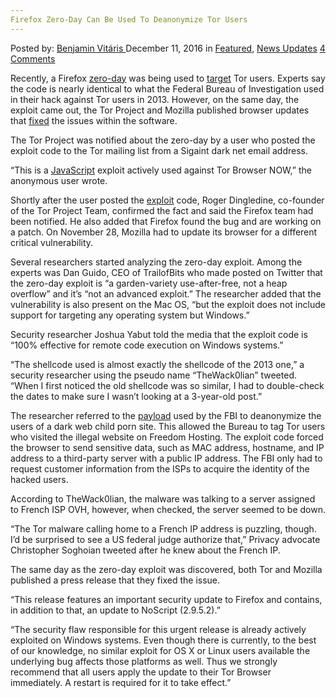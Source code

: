 ```yaml
---
Firefox Zero-Day Can Be Used To Deanonymize Tor Users
---
```

<article class="post-listing post-16849 post type-post status-publish format-standard has-post-thumbnail hentry  tag-deanonymize tag-firefox  tag-users tag-zeroday">
    <div class="post-inner">
        <span>Posted by: <a href="https://www.deepdotweb.com/author/benjaminvi/" title="">Benjamin Vitáris </a></span>
    <span>December 11, 2016</span>
    <span>in <a href="https://www.deepdotweb.com/category/deepdot-news/" rel="category tag">Featured</a>, <a href="https://www.deepdotweb.com/category/news-updates/" rel="category tag">News Updates</a></span>
    <span><a href="https://www.deepdotweb.com/2016/12/11/firefox-zero-day-can-used-deanonymize-tor-users/#comments">4 Comments</a></span>
    </p>
    <div class="clear"></div>
    <div class="entry">
    <p>Recently, a Firefox <a href="https://www.deepdotweb.com/?s=zero+day">zero-day</a> was being used to <a href="http://www.computerworld.com/article/3145687/security/firefox-zero-day-can-be-used-to-unmask-tor-browser-users.html">target</a> Tor users. Experts say the code is nearly identical to what the Federal Bureau of Investigation used in their hack against Tor users in 2013. However, on the same day, the exploit came out, the Tor Project and Mozilla published browser updates that <a href="http://arstechnica.com/security/2016/11/tor-releases-urgent-update-for-firefox-0day-thats-under-active-attack/">fixed</a> the issues within the software.</p>
    <p>The Tor Project was notified about the zero-day by a user who posted the exploit code to the Tor mailing list from a Sigaint dark net email address.</p>
    <p>“This is a <a href="https://www.deepdotweb.com/tag/javascript/">JavaScript</a> exploit actively used against Tor Browser NOW,” the anonymous user wrote.</p>
    <p>Shortly after the user posted the <a href="https://www.deepdotweb.com/tag/exploit/">exploit</a> code, Roger Dingledine, co-founder of the Tor Project Team, confirmed the fact and said the Firefox team had been notified. He also added that Firefox found the bug and are working on a patch. On November 28, Mozilla had to update its browser for a different critical vulnerability.</p>
    <p>Several researchers started analyzing the zero-day exploit. Among the experts was Dan Guido, CEO of TrailofBits who made posted on Twitter that the zero-day exploit is “a garden-variety use-after-free, not a heap overflow” and it’s “not an advanced exploit.” The researcher added that the vulnerability is also present on the Mac OS, “but the exploit does not include support for targeting any operating system but Windows.”</p>
    <p>Security researcher Joshua Yabut told the media that the exploit code is “100% effective for remote code execution on Windows systems.”</p>
    <p>“The shellcode used is almost exactly the shellcode of the 2013 one,” a security researcher using the pseudo name “TheWack0lian” tweeted. “When I first noticed the old shellcode was so similar, I had to double-check the dates to make sure I wasn&#8217;t looking at a 3-year-old post.”</p>
    <p>The researcher referred to the <a href="https://www.deepdotweb.com/2015/11/15/university-helped-fbi-in-silk-road-2-and-child-porn-busts/">payload</a> used by the FBI to deanonymize the users of a dark web child porn site. This allowed the Bureau to tag Tor users who visited the illegal website on Freedom Hosting. The exploit code forced the browser to send sensitive data, such as MAC address, hostname, and IP address to a third-party server with a public IP address. The FBI only had to request customer information from the ISPs to acquire the identity of the hacked users.</p>
    <p>According to TheWack0lian, the malware was talking to a server assigned to French ISP OVH, however, when checked, the server seemed to be down.</p>
    <p>“The Tor malware calling home to a French IP address is puzzling, though. I&#8217;d be surprised to see a US federal judge authorize that,” Privacy advocate Christopher Soghoian tweeted after he knew about the French IP.</p>
    <p>The same day as the zero-day exploit was discovered, both Tor and Mozilla published a press release that they fixed the issue.</p>
    <p>“This release features an important security update to Firefox and contains, in addition to that, an update to NoScript (2.9.5.2).”</p>
    <p>“The security flaw responsible for this urgent release is already actively exploited on Windows systems. Even though there is currently, to the best of our knowledge, no similar exploit for OS X or Linux users available the underlying bug affects those platforms as well. Thus we strongly recommend that all users apply the update to their Tor Browser immediately. A restart is required for it to take effect.”</p>
    </div>
    <span style="display:none"><a href="https://www.deepdotweb.com/tag/deanonymize/" rel="tag">deanonymize</a> <a href="https://www.deepdotweb.com/tag/firefox/" rel="tag">firefox</a> <a href="https://www.deepdotweb.com/tag/tor/" rel="tag">tor</a> <a href="https://www.deepdotweb.com/tag/users/" rel="tag">users</a> <a href="https://www.deepdotweb.com/tag/zeroday/" rel="tag">zeroday</a></span> <span style="display:none" class="updated">2016-12-11</span>
    <div style="display:none" class="vcard author" itemprop="author" itemscope itemtype="http://schema.org/Person"><strong class="fn" itemprop="name"><a href="https://www.deepdotweb.com/author/benjaminvi/" title="Posts by Benjamin Vitáris" rel="author">Benjamin Vitáris</a></strong></div>
    </div>
</article>

